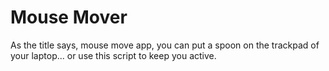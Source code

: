 # Mouse Mover
As the title says, mouse move app, you can put a spoon on the trackpad of your laptop... or use this script to keep you active.


